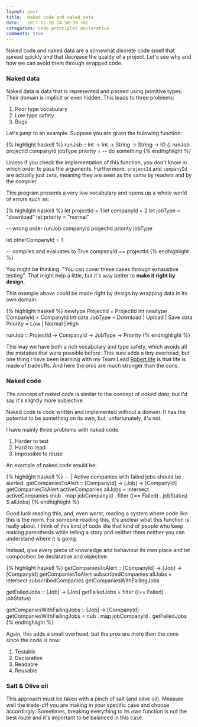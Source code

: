 ```yaml
---
layout: post
title:  Naked code and naked data
date:   2017-12-28 14:50:39 +02
categories: code principles declarative
comments: true
---
```


Naked code and naked data are a somewhat discrete code smell that spread quickly and that decrease the quality of a project. Let's see why and how we can avoid them through wrapped code.

### Naked data

Naked data is data that is represented and passed using primitive types. Their domain is implicit or even hidden.
This leads to three problems:

1. Poor type vocabulary
2. Low type safety
3. Bugs

Let's jump to an example. Suppose you are given the following function:

{% highlight haskell %}
runJob :: Int -> Int -> String -> String -> IO ()
runJob projectId companyId jobType priority = -- do something
{% endhighlight %}

Unless if you check the implementation of this function, you don't know in which order to pass the arguments.
Furthermore, `projectId` and `companyId` are actually just `Int`s, meaning they are seen as the same by readers and by the compiler.

This program presents a very low vocabulary and opens up a whole world of errors such as:

{% highlight haskell %}
let projectId = 1
let companyId = 2
let jobType = "download"
let priority = "normal"

-- wrong order
runJob companyId projectId priority jobType

let otherCompanyId = 1

-- compiles and evaluates to True
companyId == projectId
{% endhighlight %}

You might be thinking: "You can cover these cases through exhaustive testing". That might help a little, but it's way better to **make it right by design**.

This example above could be made right by design by wrapping data in its own domain:

{% highlight haskell %}
newtype ProjectId = ProjectId Int
newtype CompanyId = CompanyId Int
data JobType = Download | Upload | Save
data Priority = Low | Normal | High

runJob :: ProjectId -> CompanyId -> JobType -> Priority
{% endhighlight %}

This way we have both a rich vocabulary and type safety, which avoids all the mistakes that were possible before.
This sure adds a tiny overhead, but one thing I have been learning with my Team Lead [Robert life](https://nl.linkedin.com/in/robert-kreuzer-9a729027) is that life is made of tradeoffs. And here the _pros_ are much stronger than the _cons_.


### Naked code

The concept of _naked code_ is similar to the concept of _naked data_, but I'd say it's slightly more subjective.

Naked code is code written and implemented without a domain. It has the potential to be something on its own, but, unfortunately, it's not.

I have mainly three problems with naked code:

1. Harder to test
2. Hard to read
3. Impossible to reuse

An example of naked code would be:

{% highlight haskell %}
-- |  Active companies with failed jobs should be alerted.
getCompaniesToAlert :: [CompanyId] -> [Job] -> [CompanyId]
getCompaniesToAlert activeCompanies allJobs =
  intersect activeCompanies (nub . map jobCompanyId . filter ((== Failed) . jobStatus) $ allJobs)
{% endhighlight %}

Good luck reading this, and, even worst, reading a system where code like this is the norm.
For someone reading this, it's unclear what this function is really about. I think of this kind of code like that kind of people who keep making parenthesis while telling a story and neither them neither you can understand where it is going.

Instead, give every piece of knowledge and behaviour its own place and let composition be declarative and objective:

{% highlight haskell %}
getCompaniesToAlert :: [CompanyId] -> [Job] -> [CompanyId]
getCompaniesToAlert subscribedCompanies allJobs =
  intersect subscribedCompanies getCompaniesWithFailingJobs

getFailedJobs :: [Job] -> [Job]
getFailedJobs = filter ((== Failed) . jobStatus)

getCompaniesWithFailingJobs :: [Job] -> [CompanyId]
getCompaniesWithFailingJobs = nub . map jobCompanyId . getFailedJobs
{% endhighlight %}

Again, this adds a small overhead, but the _pros_ are more than the _cons_ since the code is now:

1. Testable
2. Declarative
3. Readable
4. Reusable


### Salt & Olive oil

This approach must be taken with a pinch of salt (and olive oil).
Measure well the trade-off you are making in your specific case and choose accordingly. Sometimes, breaking everything to its own function is not the best route and it's important to be balanced in this case.
